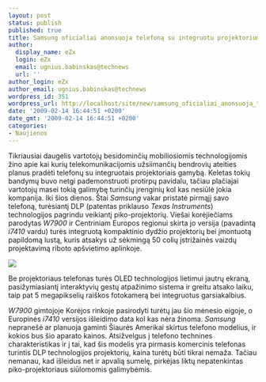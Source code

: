 ```yaml
---
layout: post
status: publish
published: true
title: Samsung oficialiai anonsuoja telefoną su integruotu projektoriumi
author:
  display_name: eZx
  login: eZx
  email: ugnius.babinskas@technews
  url: ''
author_login: eZx
author_email: ugnius.babinskas@technews
wordpress_id: 351
wordpress_url: http://localhost/site/new/samsung_oficialiai_anonsuoja_telefona_su_integruotu_projektoriumi/
date: '2009-02-14 16:44:51 +0200'
date_gmt: '2009-02-14 16:44:51 +0200'
categories:
- Naujienos
---
```

<p>Tikriausiai daugelis vartotojų besidominčių mobiliosiomis technologijomis žino apie kai kurių telekomunikacijomis užsiimančių bendrovių ateities planus pradėti telefonų su integruotais projektoriais gamybą. Keletas tokių bandymų buvo netgi pademonstruoti protirpų pavidalu, tačiau plačiajai vartotojų masei tokią galimybę turinčių įrenginių kol kas nesiūlė jokia kompanija. Iki šios dienos. Štai <i>Samsung</i> vakar pristatė pirmąjį savo telefoną, turėsiantį DLP (patentas priklauso <i>Texas Instruments</i>) technologijos pagrindu veikiantį piko-projektorių. Viešai korėjiečiams parodytas <i>W7900</i> ir Centriniam Europos regionui skirta jo versija (pavadintą <i>i7410</i> vardu) turės integruotą kompaktinio dydžio projektorių bei įmontuotą papildomą lustą, kuris atsakys už sėkmingą 50 colių įstrižainės vaizdų projektavimą riboto apšvietimo aplinkoje. </p>
<p><img src="http://ezx.technews.lt/images/Products/Samsung_W7900.jpg" /></p>
<p>Be projektoriaus telefonas turės OLED technologijos lietimui jautrų ekraną, pasižymiasiantį interaktyvių gestų atpažinimo sistema ir greitu atsako laiku, taip pat 5 megapikselių raiškos fotokamerą bei integruotus garsiakalbius. </p>
<p><i>W7900</i> gimtojoje Korėjos rinkoje pasirodyti turėtų jau šio mėnesio eigoje, o Europinės <i>i7410</i> versijos išleidimo data kol kas nėra žinoma. <i>Samsung</i> nepranešė ar planuoja gaminti Šiaurės Amerikai skirtus telefono modelius, ir kokios bus šio aparato kainos. Atsižvelgus į telefono technines charakteristikas ir į tai, kad šis modelis yra pirmasis komercinis telefonas turintis DLP technologijos projektorių, kaina turėtų būti tikrai nemaža. Tačiau nemanau, kad išleidus net ir apvalią sumelę, pirkėjas liktų nepatenkintas piko-projektoriaus siūlomomis galimybėmis. </p>
